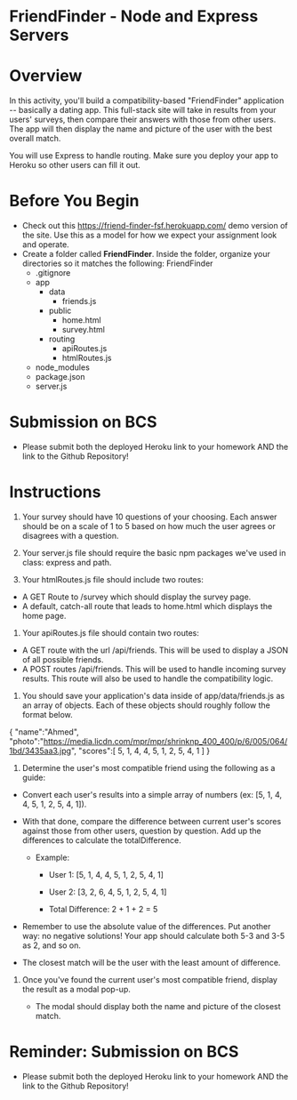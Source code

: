 # FriendFinder - Node and Express Servers

# Overview
In this activity, you'll build a compatibility-based "FriendFinder" application -- basically a dating app. This full-stack site will take in results from your users' surveys, then compare their answers with those from other users. The app will then display the name and picture of the user with the best overall match.

You will use Express to handle routing. Make sure you deploy your app to Heroku so other users can fill it out.

# Before You Begin

* Check out this https://friend-finder-fsf.herokuapp.com/ demo version of the site. Use this as a model for how we expect your assignment look and operate.
* Create a folder called **FriendFinder**. Inside the folder, organize your directories so it matches the following:
FriendFinder
    - .gitignore
    - app
      - data
        - friends.js
      - public
        - home.html
        - survey.html
      - routing
        - apiRoutes.js
        - htmlRoutes.js
    - node_modules
    - package.json
    - server.js

# Submission on BCS

* Please submit both the deployed Heroku link to your homework AND the link to the Github Repository!

# Instructions

1. Your survey should have 10 questions of your choosing. Each answer should be on a scale of 1 to 5 based on how much the user agrees or disagrees with a question.

2. Your server.js file should require the basic npm packages we've used in class: express and path.

3. Your htmlRoutes.js file should include two routes:

* A GET Route to /survey which should display the survey page.
* A default, catch-all route that leads to home.html which displays the home page.


1. Your apiRoutes.js file should contain two routes:

* A GET route with the url /api/friends. This will be used to display a JSON of all possible friends.
* A POST routes /api/friends. This will be used to handle incoming survey results. This route will also be used to handle the compatibility logic.

1. You should save your application's data inside of app/data/friends.js as an array of objects. Each of these objects should roughly follow the format below.

  { "name":"Ahmed",
  "photo":"https://media.licdn.com/mpr/mpr/shrinknp_400_400/p/6/005/064/1bd/3435aa3.jpg",
  "scores":[
      5,
      1,
      4,
      4,
      5,
      1,
      2,
      5,
      4,
      1
    ]
}

1. Determine the user's most compatible friend using the following as a guide:
* Convert each user's results into a simple array of numbers (ex: [5, 1, 4, 4, 5, 1, 2, 5, 4, 1]).
* With that done, compare the difference between current user's scores against those from other users, question by question. Add up the differences to calculate the totalDifference.


  * Example:

      * User 1: [5, 1, 4, 4, 5, 1, 2, 5, 4, 1]

      * User 2: [3, 2, 6, 4, 5, 1, 2, 5, 4, 1]

      * Total Difference: 2 + 1 + 2 = 5

* Remember to use the absolute value of the differences. Put another way: no negative solutions! Your app should calculate both 5-3 and 3-5 as 2, and so on.
* The closest match will be the user with the least amount of difference.

1. Once you've found the current user's most compatible friend, display the result as a modal pop-up.

      * The modal should display both the name and picture of the closest match.

# Reminder: Submission on BCS
* Please submit both the deployed Heroku link to your homework AND the link to the Github Repository!